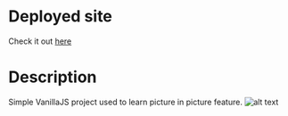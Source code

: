 # Deployed site

Check it out [here](https://luisluft.github.io/luftPictureInPicture/)

# Description

Simple VanillaJS project used to learn picture in picture feature.
![alt text](https://i.imgur.com/Z1cHPR4.png)
